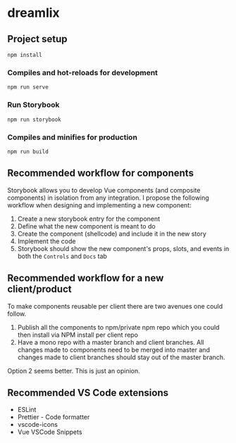 # dreamlix

## Project setup
```
npm install
```

### Compiles and hot-reloads for development
```
npm run serve
```

### Run Storybook
```
npm run storybook
```

### Compiles and minifies for production
```
npm run build
```

## Recommended workflow for components
Storybook allows you to develop Vue components (and composite components) in isolation from any integration. I propose the following workflow when designing and implementing a new component:
    
1. Create a new storybook entry for the component
2. Define what the new component is meant to do
3. Create the component (shellcode) and include it in the new story
4. Implement the code
5. Storybook should show the new component's props, slots, and events in both the `Controls` and `Docs` tab

## Recommended workflow for a new client/product
To make components reusable per client there are two avenues one could follow. 
1. Publish all the components to npm/private npm repo which you could then install via NPM install per client repo
2. Have a mono repo with a master branch and client branches. All changes made to components need to be merged into master and changes made to client branches should stay out of the master branch.

Option 2 seems better. This is just an opinion.

## Recommended VS Code extensions
- ESLint
- Prettier - Code formatter
- vscode-icons
- Vue VSCode Snippets

